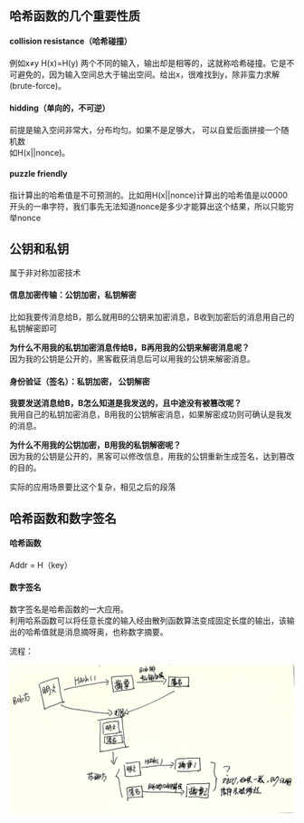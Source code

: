 
## 哈希函数的几个重要性质
#### collision resistance（哈希碰撞）
例如x≠y H(x)=H(y) 两个不同的输入，输出却是相等的，这就称哈希碰撞。它是不可避免的，因为输入空间总大于输出空间。给出x，很难找到y，除非蛮力求解(brute-force)。
#### hidding（单向的，不可逆）
前提是输入空间非常大，分布均匀。如果不是足够大， 可以自爱后面拼接一个随机数  
如H(x||nonce)。
#### puzzle friendly
指计算出的哈希值是不可预测的。比如用H(x||nonce)计算出的哈希值是以0000开头的一串字符，我们事先无法知道nonce是多少才能算出这个结果，所以只能穷举nonce


## 公钥和私钥
属于非对称加密技术  
#### 信息加密传输：公钥加密，私钥解密
比如我要传消息给B，那么就用B的公钥来加密消息，B收到加密后的消息用自己的私钥解密即可

**为什么不用我的私钥加密消息传给B，B再用我的公钥来解密消息呢？**  
因为我的公钥是公开的，黑客截获消息后可以用我的公钥来解密消息。

#### 身份验证（签名）：私钥加密， 公钥解密
**我要发送消息给B，B怎么知道是我发送的，且中途没有被篡改呢？**  
我用自己的私钥加密消息，B用我的公钥解密消息，如果解密成功则可确认是我发的消息。  

**为什么不用我的公钥加密，B用我的私钥解密呢？**  
因为我的公钥是公开的，黑客可以修改信息，用我的公钥重新生成签名，达到篡改的目的。  

实际的应用场景要比这个复杂，相见之后的段落

## 哈希函数和数字签名

#### 哈希函数
Addr = H（key）

#### 数字签名
数字签名是哈希函数的一大应用。  
利用哈系函数可以将任意长度的输入经由散列函数算法变成固定长度的输出，该输出的哈希值就是消息摘呀奥，也称数字摘要。  

流程：

![picture 8](../.vuepress/public/assets/qa-20220603091554.png)  
